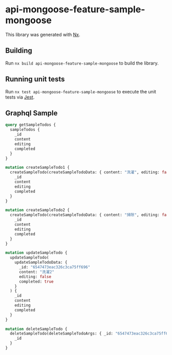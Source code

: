 # api-mongoose-feature-sample-mongoose

This library was generated with [Nx](https://nx.dev).

## Building

Run `nx build api-mongoose-feature-sample-mongoose` to build the library.

## Running unit tests

Run `nx test api-mongoose-feature-sample-mongoose` to execute the unit tests via [Jest](https://jestjs.io).

## Graphql Sample

```graphql
query getSampleTodos {
  sampleTodos {
    _id
    content
    editing
    completed
  }
}

mutation createSampleTodo1 {
  createSampleTodo(createSampleTodoData: { content: "洗濯", editing: false, completed: true }) {
    _id
    content
    editing
    completed
  }
}

mutation createSampleTodo2 {
  createSampleTodo(createSampleTodoData: { content: "掃除", editing: false, completed: false }) {
    _id
    content
    editing
    completed
  }
}

mutation updateSampleTodo {
  updateSampleTodo(
    updateSampleTodoData: {
      _id: "6547473eac326c3ca75ff696"
      content: "洗濯2"
      editing: false
      completed: true
    }
  ) {
    _id
    content
    editing
    completed
  }
}

mutation deleteSampleTodo {
  deleteSampleTodo(deleteSampleTodoArgs: { _id: "6547473eac326c3ca75ff696" }) {
    _id
  }
}
```
